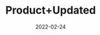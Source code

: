 ---
title: 'Product+Updated'
date: '2022-02-24' 
metatag: '' 
inventory: '0.0' 
draft: false 
# meta description 
shortDescripton: ''
description: 'Category+One'
longdescription: 'Long+Description'
featured: True
# product Price
price: '100.0'
# Product Short Description
shortDescription: ''
productID: '24DEAE92-925E-4318-86AA-251672C6BBEC'
type: 'products'
category: 'Category+One' 
thumnailproduct: 'https://secondone.eralive.net/images/products/24DEAE92-925E-4318-86AA-251672C6BBEC1.png' 
images:
  - image: 'images/products/24DEAE92-925E-4318-86AA-251672C6BBEC1.png'  
Variants:
---